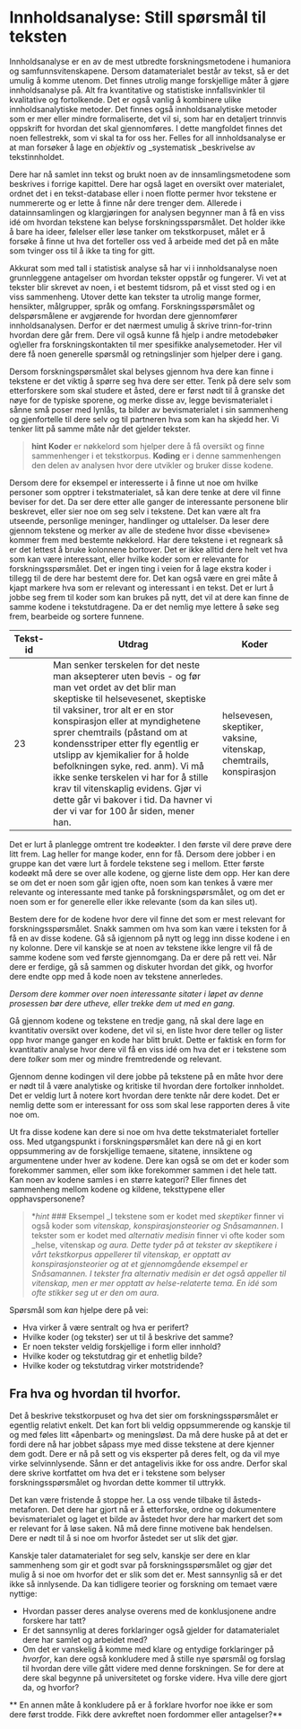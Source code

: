<h1 id="innholdsanalyse:stillsprsmltilteksten">Innholdsanalyse: Still spørsmål til teksten</h1>

Innholdsanalyse er en av de mest utbredte forskningsmetodene i humaniora og samfunnsvitenskapene. Dersom datamaterialet består av tekst, så er det umulig å komme utenom. Det finnes utrolig mange forskjellige måter å gjøre innholdsanalyse på. Alt fra kvantitative og statistiske innfallsvinkler til kvalitative og fortolkende. Det er også vanlig å kombinere ulike innholdsanalytiske metoder. Det finnes også innholdsanalytiske metoder som er mer eller mindre formaliserte, det vil si, som har en detaljert trinnvis oppskrift for hvordan det skal gjennomføres. I dette mangfoldet finnes det noen fellestrekk, som vi skal ta for oss her. Felles for all innholdsanalyse er at man forsøker å lage en _objektiv_ og _systematisk _beskrivelse av tekstinnholdet.

Dere har nå samlet inn tekst og brukt noen av de innsamlingsmetodene som beskrives i forrige kapittel. Dere har også laget en oversikt over materialet, ordnet det i en tekst-database eller i noen flotte permer hvor tekstene er nummererte og er lette å finne når dere trenger dem. Allerede i datainnsamlingen og klargjøringen for analysen begynner man å få en viss idé om hvordan tekstene kan belyse forskningsspørsmålet. Det holder ikke å bare ha ideer, følelser eller løse tanker om tekstkorpuset, målet er å forsøke å finne ut hva det forteller oss ved å arbeide med det på en måte som tvinger oss til å ikke ta ting for gitt.

Akkurat som med tall i statistisk analyse så har vi i innholdsanalyse noen grunnleggene antagelser om hvordan tekster oppstår og fungerer. Vi vet at tekster blir skrevet av noen, i et bestemt tidsrom, på et visst sted og i en viss sammenheng. Utover dette kan tekster ta utrolig mange former, hensikter, målgrupper, språk og omfang. Forskningsspørsmålet og delspørsmålene er avgjørende for hvordan dere gjennomfører innholdsanalysen. Derfor er det nærmest umulig å skrive trinn-for-trinn hvordan dere går frem. Dere vil også kunne få hjelp i andre metodebøker og\eller fra forskningskontakten til mer spesifikke analysemetoder. Her vil dere få noen generelle spørsmål og retningslinjer som hjelper dere i gang.

Dersom forskningspørsmålet skal belyses gjennom hva dere kan finne i tekstene er det viktig å spørre seg hva dere ser etter. Tenk på dere selv som etterforskere som skal studere et åsted, dere er først nødt til å granske det nøye for de typiske sporene, og merke disse av, legge bevismaterialet i sånne små poser med lynlås, ta bilder av bevismaterialet i sin sammenheng og gjenfortelle til dere selv og til partneren hva som kan ha skjedd her. Vi tenker litt på samme måte når det gjelder tekster.

> **hint** **Koder** er nøkkelord som hjelper dere å få oversikt og finne sammenhenger i et tekstkorpus. **Koding** er i denne sammenhengen den delen av analysen hvor dere utvikler og bruker disse kodene.

Dersom dere for eksempel er interesserte i å finne ut noe om hvilke personer som opptrer i tekstmaterialet, så kan dere tenke at dere vil finne beviser for det. Da ser dere etter alle ganger de interessante personene blir beskrevet, eller sier noe om seg selv i tekstene. Det kan være alt fra utseende, personlige meninger, handlinger og uttalelser. Da leser dere gjennom tekstene og merker av alle de stedene hvor disse «bevisene» kommer frem med bestemte nøkkelord. Har dere tekstene i et regneark så er det lettest å bruke kolonnene bortover. Det er ikke alltid dere helt vet hva som kan være interessant, eller hvilke koder som er relevante for forskningsspørsmålet. Det er ingen ting i veien for å lage ekstra koder i tillegg til de dere har bestemt dere for. Det kan også være en grei måte å kjapt markere hva som er relevant og interessant i en tekst. Det er lurt å jobbe seg frem til koder som kan brukes på nytt, det vil at dere kan finne de samme kodene i tekstutdragene. Da er det nemlig mye lettere å søke seg frem, bearbeide og sortere funnene.

<table><colgroup> <col /> <col /> <col /> </colgroup>
<thead>
<tr>
<th>Tekst-id</th>
<th>Utdrag</th>
<th>Koder</th>
</tr>
</thead>
<tbody>
<tr>
<td>23</td>
<td>Man senker terskelen for det neste man aksepterer uten bevis - og før man vet ordet av det blir man skeptiske til helsevesenet, skeptiske til vaksiner, tror alt er en stor konspirasjon eller at myndighetene sprer chemtrails (påstand om at kondensstriper etter fly egentlig er utslipp av kjemikalier for å holde befolkningen syke, red. anm). Vi må ikke senke terskelen vi har for å stille krav til vitenskaplig evidens. Gjør vi dette går vi bakover i tid. Da havner vi der vi var for 100 år siden, mener han.</td>
<td>helsevesen, skeptiker, vaksine, vitenskap, chemtrails, konspirasjon</td>
</tr>
</tbody>
</table>

Det er lurt å planlegge omtrent tre kodeøkter. I den første vil dere prøve dere litt frem. Lag heller for mange koder, enn for få. Dersom dere jobber i en gruppe kan det være lurt å fordele tekstene seg i mellom. Etter første kodeøkt må dere se over alle kodene, og gjerne liste dem opp. Her kan dere se om det er noen som går igjen ofte, noen som kan tenkes å være mer relevante og interessante med tanke på forskningspørsmålet, og om det er noen som er for generelle eller ikke relevante (som da kan siles ut).

Bestem dere for de kodene hvor dere vil finne det som er mest relevant for forskningsspørsmålet. Snakk sammen om hva som kan være i teksten for å få en av disse kodene. Gå så igjennom på nytt og legg inn disse kodene i en ny kolonne. Dere vil kanskje se at noen av tekstene ikke lengre vil få de samme kodene som ved første gjennomgang. Da er dere på rett vei. Når dere er ferdige, gå så sammen og diskuter hvordan det gikk, og hvorfor dere endte opp med å kode noen av tekstene annerledes.

_Dersom dere kommer over noen interessante sitater i løpet av denne prosessen bør dere utheve, eller trekke dem ut med en gang._

Gå gjennom kodene og tekstene en tredje gang, nå skal dere lage en kvantitativ oversikt over kodene, det vil si, en liste hvor dere teller og lister opp hvor mange ganger en kode har blitt brukt. Dette er faktisk en form for kvantitativ analyse hvor dere vil få en viss idé om hva det er i tekstene som dere _tolker_ som mer og mindre fremtredende og relevant.

Gjennom denne kodingen vil dere jobbe på tekstene på en måte hvor dere er nødt til å være analytiske og kritiske til hvordan dere fortolker innholdet. Det er veldig lurt å notere kort hvordan dere tenkte når dere kodet. Det er nemlig dette som er interessant for oss som skal lese rapporten deres å vite noe om.

Ut fra disse kodene kan dere si noe om hva dette tekstmaterialet forteller oss. Med utgangspunkt i forskningspørsmålet kan dere nå gi en kort oppsummering av de forskjellige temaene, sitatene, innsiktene og argumentene under hver av kodene. Dere kan også se om det er koder som forekommer sammen, eller som ikke forekommer sammen i det hele tatt. Kan noen av kodene samles i en større kategori? Eller finnes det sammenheng mellom kodene og kildene, teksttypene eller opphavspersonene?

>   **hint*  ### Eksempel
>   _I tekstene som er kodet med _skeptiker_ finner vi også koder som _vitenskap, konspirasjonsteorier _og_ Snåsamannen_. I tekster som er kodet med _alternativ medisin_ finner vi ofte koder som _helse, vitenskap _og _aura_. Dette tyder på at tekster av skeptikere i vårt tekstkorpus appellerer til vitenskap, er opptatt av konspirasjonsteorier og at et gjennomgående eksempel er Snåsamannen. I tekster fra alternativ medisin er det også appeller til vitenskap, men er mer opptatt av helse-relaterte tema. En idé som ofte stikker seg ut er den om aura._

Spørsmål som _kan_ hjelpe dere på vei:

  * Hva virker å være sentralt og hva er perifert?
  * Hvilke koder (og tekster) ser ut til å beskrive det samme?
  * Er noen tekster veldig forskjellige i form eller innhold?
  * Hvilke koder og tekstutdrag gir et enhetlig bilde?
  * Hvilke koder og tekstutdrag virker motstridende?

## **Fra hva og hvordan til hvorfor.**

Det å beskrive tekstkorpuset og hva det sier om forskningsspørsmålet er egentlig relativt enkelt. Det kan fort bli veldig oppsummerende og kanskje til og med føles litt «åpenbart» og meningsløst. Da må dere huske på at det er fordi dere nå har jobbet såpass mye med disse tekstene at dere kjenner dem godt. Dere er nå på sett og vis eksperter på deres felt, og da vil mye virke selvinnlysende. Sånn er det antagelivis ikke for oss andre. Derfor skal dere skrive kortfattet om hva det er i tekstene som belyser forskningsspørsmålet og hvordan dette kommer til uttrykk.

Det kan være fristende å stoppe her. La oss vende tilbake til åsteds-metaforen. Det dere har gjort nå er å etterforske, ordne og dokumentere bevismaterialet og laget et bilde av åstedet hvor dere har markert det som er relevant for å løse saken. Nå må dere finne motivene bak hendelsen. Dere er nødt til å si noe om hvorfor åstedet ser ut slik det gjør.

Kanskje taler datamaterialet for seg selv, kanskje ser dere en klar sammenheng som gir et godt svar på forskningsspørsmålet og gjør det mulig å si noe om hvorfor det er slik som det er. Mest sannsynlig så er det ikke så innlysende. Da kan tidligere teorier og forskning om temaet være nyttige:

  * Hvordan passer deres analyse overens med de konklusjonene andre forskere har tatt?
  * Er det sannsynlig at deres forklaringer også gjelder for datamaterialet dere har samlet og arbeidet med?
  * Om det er vanskelig å komme med klare og entydige forklaringer på _hvorfor_, kan dere også konkludere med å stille nye spørsmål og forslag til hvordan dere ville gått videre med denne forskningen. Se for dere at dere skal begynne på universitetet og forske videre. Hva ville dere gjort da, og hvorfor?

** En annen måte å konkludere på er å forklare hvorfor noe ikke er som dere først trodde. Fikk dere avkreftet noen fordommer eller antagelser?**
